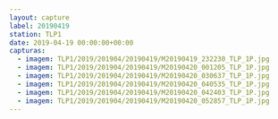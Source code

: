 ```yaml
---
layout: capture
label: 20190419
station: TLP1
date: 2019-04-19 00:00:00+00:00
capturas:
  - imagem: TLP1/2019/201904/20190419/M20190419_232230_TLP_1P.jpg
  - imagem: TLP1/2019/201904/20190419/M20190420_001205_TLP_1P.jpg
  - imagem: TLP1/2019/201904/20190419/M20190420_030637_TLP_1P.jpg
  - imagem: TLP1/2019/201904/20190419/M20190420_040535_TLP_1P.jpg
  - imagem: TLP1/2019/201904/20190419/M20190420_042403_TLP_1P.jpg
  - imagem: TLP1/2019/201904/20190419/M20190420_052857_TLP_1P.jpg
---
```

